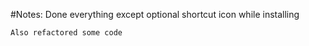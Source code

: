 #Notes: Done everything except optional shortcut icon while installing

`Also refactored some code`
